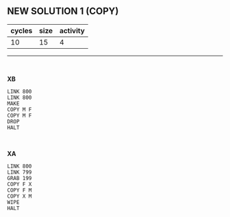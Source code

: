 ## NEW SOLUTION 1 (COPY)

| cycles | size | activity |
| ------ | ---- | -------- |
| 10 | 15 | 4 |
<hr>
<br>

**XB**

```
LINK 800
LINK 800
MAKE
COPY M F
COPY M F
DROP
HALT

```

<br>

**XA**

```
LINK 800
LINK 799
GRAB 199
COPY F X
COPY F M
COPY X M
WIPE
HALT
```
